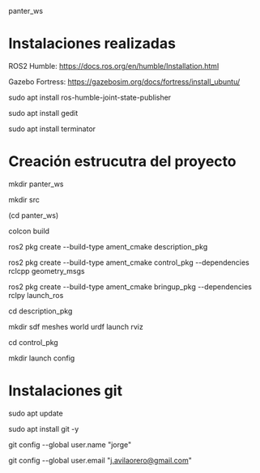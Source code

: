 panter_ws

# Instalaciones realizadas

ROS2 Humble: https://docs.ros.org/en/humble/Installation.html

Gazebo Fortress: https://gazebosim.org/docs/fortress/install_ubuntu/

sudo apt install ros-humble-joint-state-publisher

sudo apt install gedit

sudo apt install terminator

# Creación estrucutra del proyecto

mkdir panter_ws

mkdir src

(cd panter_ws)

colcon build

ros2 pkg create --build-type ament_cmake description_pkg

ros2 pkg create --build-type ament_cmake control_pkg --dependencies rclcpp geometry_msgs

ros2 pkg create --build-type ament_cmake bringup_pkg --dependencies rclpy launch_ros

cd description_pkg

mkdir sdf meshes world urdf launch rviz

cd control_pkg

mkdir launch config


# Instalaciones git

sudo apt update

sudo apt install git -y

git config --global user.name "jorge"

git config --global user.email "j.avilaorero@gmail.com"

